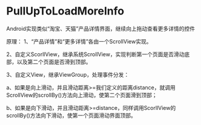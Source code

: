 # PullUpToLoadMoreInfo

Android实现类似“淘宝、天猫”产品详情界面，继续向上拖动查看更多详情的控件

原理：
1、“产品详情”和“更多详情”各由一个ScrollView实现。

2、自定义ScorllView，继承系统ScrollView，实现判断第一个页面是否滑动底部，以及第二个页面是否滑到顶部。

3、自定义View，继承ViewGroup，处理事件分发：

a、如果是向上滑动，并且滑动距离>=我们定义的距离distance，就调用ScrollView的scrollBy()方法向上滑动，使第二个页面滑到顶部；

b、如果是向下滑动，并且滑动距离>=distance，同样调用ScorllView的scrollBy()方法向下滑动，使第一个页面滑动界面顶部。
